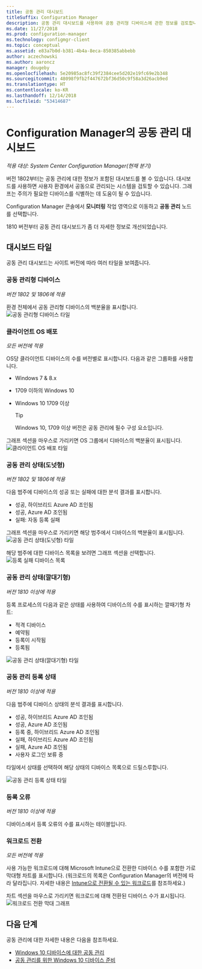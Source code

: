 ```yaml
---
title: 공동 관리 대시보드
titleSuffix: Configuration Manager
description: 공동 관리 대시보드를 사용하여 공동 관리형 디바이스에 관한 정보를 검토합니다.
ms.date: 11/27/2018
ms.prod: configuration-manager
ms.technology: configmgr-client
ms.topic: conceptual
ms.assetid: e83a7b0d-b381-4b4a-8eca-850385abbebb
author: aczechowski
ms.author: aaroncz
manager: dougeby
ms.openlocfilehash: 5e20985ac8fc39f2384cee5d202e19fc69e2b348
ms.sourcegitcommit: 48098f9fb2f447672bf36d50c9f58a3d26acb9ed
ms.translationtype: HT
ms.contentlocale: ko-KR
ms.lasthandoff: 12/14/2018
ms.locfileid: "53414687"
---
```

# <a name="co-management-dashboard-in-configuration-manager"></a>Configuration Manager의 공동 관리 대시보드

*적용 대상: System Center Configuration Manager(현재 분기)*

버전 1802부터는 공동 관리에 대한 정보가 포함된 대시보드를 볼 수 있습니다. 대시보드를 사용하면 사용자 환경에서 공동으로 관리되는 시스템을 검토할 수 있습니다. 그래프는 주의가 필요한 디바이스를 식별하는 데 도움이 될 수 있습니다.<!--1356648-->

Configuration Manager 콘솔에서 **모니터링** 작업 영역으로 이동하고 **공동 관리** 노드를 선택합니다.

1810 버전부터 공동 관리 대시보드가 좀 더 자세한 정보로 개선되었습니다. <!--1358980-->



## <a name="dashboard-tiles"></a>대시보드 타일 

공동 관리 대시보드는 사이트 버전에 따라 여러 타일을 보여줍니다. 


### <a name="co-managed-devices"></a>공동 관리형 디바이스

*버전 1802 및 1806에 적용*

환경 전체에서 공동 관리형 디바이스의 백분율을 표시합니다.
 ![공동 관리형 디바이스 타일](media/co-management-dashboard/Percent-Co-managed-graph.PNG)


### <a name="client-os-distribution"></a>클라이언트 OS 배포

*모든 버전에 적용* 

OS당 클라이언트 디바이스의 수를 버전별로 표시합니다. 다음과 같은 그룹화를 사용합니다.  
- Windows 7 & 8.x  
- 1709 이하의 Windows 10  
- Windows 10 1709 이상  

    > [!Tip]  
    > Windows 10, 1709 이상 버전은 공동 관리에 필수 구성 요소입니다.  

그래프 섹션을 마우스로 가리키면 OS 그룹에서 디바이스의 백분율이 표시됩니다.
 ![클라이언트 OS 배포 타일](media/co-management-dashboard/Co-management-OS-distribution-graph.PNG)


### <a name="co-management-status-donut"></a>공동 관리 상태(도넛형)

*버전 1802 및 1806에 적용*

다음 범주에 디바이스의 성공 또는 실패에 대한 분석 결과를 표시합니다.
- 성공, 하이브리드 Azure AD 조인됨  
- 성공, Azure AD 조인됨  
- 실패: 자동 등록 실패  

그래프 섹션을 마우스로 가리키면 해당 범주에서 디바이스의 백분율이 표시됩니다. 
 ![공동 관리 상태(도넛형) 타일](media/co-management-dashboard/Co-management-status-graph.PNG)

해당 범주에 대한 디바이스 목록을 보려면 그래프 섹션을 선택합니다.
 ![등록 실패 디바이스 목록](media/co-management-dashboard/Enrollment-Failure_Device-List.PNG)


### <a name="co-management-status-funnel"></a>공동 관리 상태(깔대기형)

*버전 1810 이상에 적용*

등록 프로세스의 다음과 같은 상태를 사용하여 디바이스의 수를 표시하는 깔때기형 차트:  
- 적격 디바이스  
- 예약됨  
- 등록이 시작됨  
- 등록됨  

![공동 관리 상태(깔대기형) 타일](media/co-management-dashboard/1358980-status-funnel.png)


### <a name="co-management-enrollment-status"></a>공동 관리 등록 상태

*버전 1810 이상에 적용*

다음 범주에 디바이스 상태의 분석 결과를 표시합니다.
- 성공, 하이브리드 Azure AD 조인됨  
- 성공, Azure AD 조인됨  
- 등록 중, 하이브리드 Azure AD 조인됨  
- 실패, 하이브리드 Azure AD 조인됨  
- 실패, Azure AD 조인됨  
- 사용자 로그인 보류 중  

타일에서 상태를 선택하여 해당 상태의 디바이스 목록으로 드릴스루합니다.  

![공동 관리 등록 상태 타일](media/co-management-dashboard/1358980-enrollment-status.png)


### <a name="enrollment-errors"></a>등록 오류

*버전 1810 이상에 적용*

디바이스에서 등록 오류의 수를 표시하는 테이블입니다.  


### <a name="workload-transition"></a>워크로드 전환

*모든 버전에 적용*

사용 가능한 워크로드에 대해 Microsoft Intune으로 전환한 디바이스 수를 포함한 가로 막대형 차트를 표시합니다. (워크로드의 목록은 Configuration Manager의 버전에 따라 달라집니다. 자세한 내용은 [Intune으로 전환될 수 있는 워크로드](/sccm/core/clients/manage/co-management-switch-workloads#workloads-able-to-be-transitioned-to-intune)를 참조하세요.)

차트 섹션을 마우스로 가리키면 워크로드에 대해 전환된 디바이스 수가 표시됩니다. 
 ![워크로드 전환 막대 그래프](media/co-management-dashboard/Workload-Transition.PNG)


## <a name="next-steps"></a>다음 단계

공동 관리에 대한 자세한 내용은 다음을 참조하세요.
 - [Windows 10 디바이스에 대한 공동 관리](/sccm/core/clients/manage/co-management-overview)
 - [공동 관리를 위한 Windows 10 디바이스 준비](/sccm/core/clients/manage/co-management-prepare)

    
